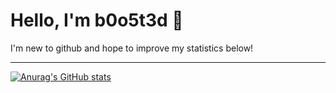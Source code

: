 # Hello, I'm b0o5t3d 👋
I'm new to github and hope to improve my statistics below!

---

[![Anurag's GitHub stats](https://github-readme-stats.vercel.app/api?username=b0o5t3d&theme=prussian&show_icons=true)](https://github.com/anuraghazra/github-readme-stats)
